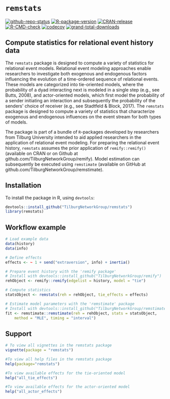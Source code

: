 # `remstats`

[![github-repo-status](https://www.repostatus.org/badges/latest/active.svg)](https://www.repostatus.org/#active)
[![R-package-version](https://img.shields.io/github/r-package/v/TilburgNetworkGroup/remstats)](https://www.github.com/TilburgNetworkGroup/remstats)
[![CRAN-release](https://www.r-pkg.org/badges/version/remstats)](https://cran.r-project.org/package=remstats)
[![R-CMD-check](https://github.com/TilburgNetworkGroup/remstats/actions/workflows/check-standard.yaml/badge.svg)](https://github.com/TilburgNetworkGroup/remstats/actions/workflows/check-standard.yaml)
[![codecov](https://codecov.io/gh/TilburgNetworkGroup/remstats/branch/master/graph/badge.svg?token=BDG8F1672B)](https://codecov.io/gh/TilburgNetworkGroup/remstats)
[![grand-total-downloads](http://cranlogs.r-pkg.org/badges/grand-total/remstats)](https://cran.r-project.org/package=remstats)

## Compute statistics for relational event history data
The `remstats` package is designed to compute a variety of statistics for relational event models. Relational event modeling approaches enable researchers to investigate both exogenous and endogenous factors influencing the evolution of a time-ordered sequence of relational events. These models are categorized into tie-oriented models, where the probability of a dyad interacting next is modeled in a single step (e.g., see Butts, 2008), and actor-oriented models, which first model the probability of a sender initiating an interaction and subsequently the probability of the senders' choice of receiver (e.g., see Stadtfeld & Block, 2017). The `remstats` package is designed to compute a variety of statistics that characterize exogenous and endogenous influences on the event stream for both types of models.

The package is part of a bundle of `R`-packages developed by researchers from Tilburg University intended to aid applied researchers in the application of relational event modeling. For preparing the relational event history, `remstats` assumes the prior application of `remify::remify()` (available on CRAN or on Github at github.com/TilburgNetworkGroup/remify). Model estimation can subsequently be executed using `remstimate` (available on GitHub at github.com/TilburgNetworkGroup/remstimate).

## Installation
To install the package in R, using `devtools`: 
```r
devtools::install_github("TilburgNetworkGroup/remstats")
library(remstats)
```

## Workflow example 
```r
# Load example data
data(history)
data(info)

# Define effects
effects <- ~ 1 + send("extraversion", info) + inertia()

# Prepare event history with the 'remify package' 
# Install with devtools::install_github("TilburgNetworkGroup/remify")
rehObject <- remify::remify(edgelist = history, model = "tie")

# Compute statistics
statsObject <- remstats(reh = rehObject, tie_effects = effects)

# Estimate model parameters with the 'remstimate' package
# Install with devtools::install_github("TilburgNetworkGroup/remstimate")
fit <- remstimate::remstimate(reh = rehObject, stats = statsObject,
    method = "MLE", timing = "interval")
```

## Support 
```r
# To view all vignettes in the remstats package
vignette(package = "remstats")

#To view all help files in the remstats package
help(package="remstats")

#To view available effects for the tie-oriented model
help("all_tie_effects")

#To view available effects for the actor-oriented model
help("all_actor_effects")
```
